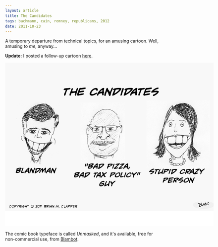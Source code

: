 ```yaml
---
layout: article
title: The Candidates
tags: bachmann, cain, romney, republicans, 2012
date: 2011-10-23
---
```


A temporary departure from technical topics, for an amusing cartoon.
Well, amusing to _me_, anyway...

**Update:** I posted a follow-up cartoon [here](/id/121/).

<div markdown="1" style="float: center; width: 673px !important" class="image-container">
<img src="candidates-2012.png" width="673" height="525"><br clear="all"/>
</div>

The comic book typeface is called *Unmasked*, and it's available, free for
non-commercial use, from [Blambot](http://www.blambot.com/).
